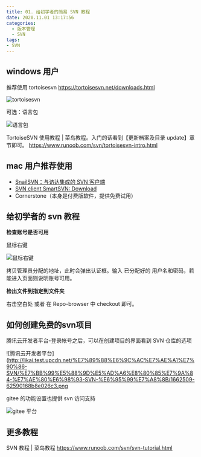 ```yaml
---
title: 01. 给初学者的简易 SVN 教程
date: 2020.11.01 13:17:56
categories:
  - 版本管理
  - SVN
tags:
- SVN
---
```


## windows 用户

推荐使用 tortoisesvn
<https://tortoisesvn.net/downloads.html>

![tortoisesvn](http://likai.test.upcdn.net/%E7%89%88%E6%9C%AC%E7%AE%A1%E7%90%86-SVN/%E7%BB%99%E5%88%9D%E5%AD%A6%E8%80%85%E7%9A%84-%E7%AE%80%E6%98%93-SVN-%E6%95%99%E7%A8%8B/1662509-356cd053b08b8e31.png)

可选：语言包

![语言包](http://likai.test.upcdn.net/%E7%89%88%E6%9C%AC%E7%AE%A1%E7%90%86-SVN/%E7%BB%99%E5%88%9D%E5%AD%A6%E8%80%85%E7%9A%84-%E7%AE%80%E6%98%93-SVN-%E6%95%99%E7%A8%8B/1662509-991922411b1c3224.png)

TortoiseSVN 使用教程 | 菜鸟教程。入门的话看到【更新档案及目录 update】章节即可。
<https://www.runoob.com/svn/tortoisesvn-intro.html>

## mac 用户推荐使用

* [SnailSVN：与访达集成的 SVN 客户端](https://apps.apple.com/cn/app/snailsvn-%E4%B8%93%E4%B8%9A%E7%89%88-%E4%B8%8E%E8%AE%BF%E8%BE%BE%E9%9B%86%E6%88%90%E7%9A%84-svn-%E5%AE%A2%E6%88%B7%E7%AB%AF/id847259925)
* [SVN client SmartSVN: Download](https://www.smartsvn.com/download/)
* Cornerstone（本身是付费版软件，提供免费试用）

## 给初学者的 svn 教程

**检查账号是否可用**

鼠标右键

![鼠标右键](http://likai.test.upcdn.net/%E7%89%88%E6%9C%AC%E7%AE%A1%E7%90%86-SVN/%E7%BB%99%E5%88%9D%E5%AD%A6%E8%80%85%E7%9A%84-%E7%AE%80%E6%98%93-SVN-%E6%95%99%E7%A8%8B/1662509-bbe18ad7495f70c7.png)

拷贝管理员分配的地址，此时会弹出认证框。输入 已分配好的 用户名和密码，若能进入页面则说明账号可用。

**检出文件到指定到文件夹**

右击空白处 或者 在 Repo-browser 中 checkout 即可。

## 如何创建免费的svn项目

腾讯云开发者平台-登录帐号之后，可以在创建项目的界面看到 SVN 仓库的选项

![腾讯云开发者平台](http://likai.test.upcdn.net/%E7%89%88%E6%9C%AC%E7%AE%A1%E7%90%86-SVN/%E7%BB%99%E5%88%9D%E5%AD%A6%E8%80%85%E7%9A%84-%E7%AE%80%E6%98%93-SVN-%E6%95%99%E7%A8%8B/1662509-62590168b8e026c3.png

gitee 的功能设置也提供 svn 访问支持

![gitee 平台](http://likai.test.upcdn.net/%E7%89%88%E6%9C%AC%E7%AE%A1%E7%90%86-SVN/%E7%BB%99%E5%88%9D%E5%AD%A6%E8%80%85%E7%9A%84-%E7%AE%80%E6%98%93-SVN-%E6%95%99%E7%A8%8B/5.png)

## 更多教程

SVN 教程 | 菜鸟教程 <https://www.runoob.com/svn/svn-tutorial.html>
